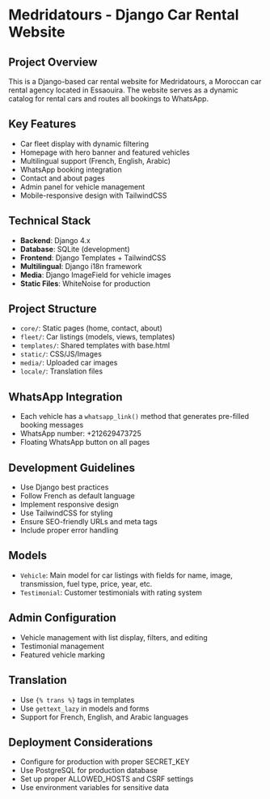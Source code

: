 <!-- Use this file to provide workspace-specific custom instructions to Copilot. For more details, visit https://code.visualstudio.com/docs/copilot/copilot-customization#_use-a-githubcopilotinstructionsmd-file -->

# Medridatours - Django Car Rental Website

## Project Overview
This is a Django-based car rental website for Medridatours, a Moroccan car rental agency located in Essaouira. The website serves as a dynamic catalog for rental cars and routes all bookings to WhatsApp.

## Key Features
- Car fleet display with dynamic filtering
- Homepage with hero banner and featured vehicles
- Multilingual support (French, English, Arabic)
- WhatsApp booking integration
- Contact and about pages
- Admin panel for vehicle management
- Mobile-responsive design with TailwindCSS

## Technical Stack
- **Backend**: Django 4.x
- **Database**: SQLite (development)
- **Frontend**: Django Templates + TailwindCSS
- **Multilingual**: Django i18n framework
- **Media**: Django ImageField for vehicle images
- **Static Files**: WhiteNoise for production

## Project Structure
- `core/`: Static pages (home, contact, about)
- `fleet/`: Car listings (models, views, templates)
- `templates/`: Shared templates with base.html
- `static/`: CSS/JS/Images
- `media/`: Uploaded car images
- `locale/`: Translation files

## WhatsApp Integration
- Each vehicle has a `whatsapp_link()` method that generates pre-filled booking messages
- WhatsApp number: +212629473725
- Floating WhatsApp button on all pages

## Development Guidelines
- Use Django best practices
- Follow French as default language
- Implement responsive design
- Use TailwindCSS for styling
- Ensure SEO-friendly URLs and meta tags
- Include proper error handling

## Models
- `Vehicle`: Main model for car listings with fields for name, image, transmission, fuel type, price, year, etc.
- `Testimonial`: Customer testimonials with rating system

## Admin Configuration
- Vehicle management with list display, filters, and editing
- Testimonial management
- Featured vehicle marking

## Translation
- Use `{% trans %}` tags in templates
- Use `gettext_lazy` in models and forms
- Support for French, English, and Arabic languages

## Deployment Considerations
- Configure for production with proper SECRET_KEY
- Use PostgreSQL for production database
- Set up proper ALLOWED_HOSTS and CSRF settings
- Use environment variables for sensitive data
